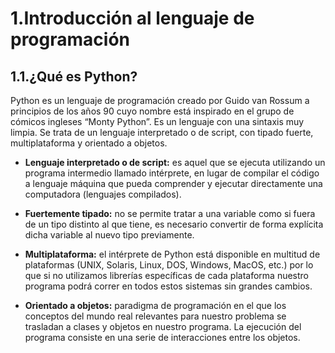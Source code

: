 # 1.Introducción al lenguaje de programación

## 1.1.¿Qué es Python?
Python es un lenguaje de programación creado por Guido van Rossum a principios de los años 90 cuyo nombre está inspirado en el grupo de cómicos ingleses “Monty Python”. Es un lenguaje con una sintaxis muy limpia. Se trata de un lenguaje interpretado o de script, con tipado fuerte, multiplataforma y orientado a objetos.

- **Lenguaje interpretado o de script:** es aquel que se ejecuta utilizando un programa intermedio llamado intérprete, en lugar de compilar el código a lenguaje máquina que pueda comprender y ejecutar directamente una computadora (lenguajes compilados).

- **Fuertemente tipado:** no se permite tratar a una variable como si fuera de un tipo distinto al que tiene, es necesario convertir de forma explícita dicha variable al nuevo tipo previamente.

- **Multiplataforma:** el intérprete de Python está disponible en multitud de plataformas (UNIX, Solaris, Linux, DOS, Windows, MacOS, etc.) por lo que si no utilizamos librerías específicas de cada plataforma nuestro programa podrá correr en todos estos sistemas sin grandes cambios.

- **Orientado a objetos:** paradigma de programación en el que los conceptos del mundo real relevantes para nuestro problema se trasladan a clases y objetos en nuestro programa. La ejecución del programa consiste en una serie de interacciones entre los objetos.